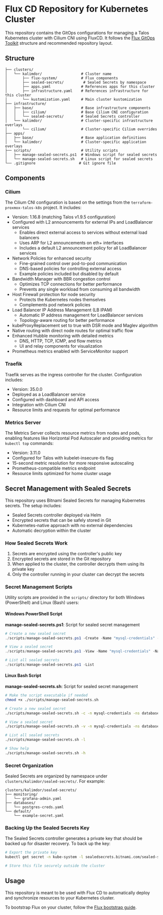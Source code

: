 # Flux CD Repository for Kubernetes Cluster

This repository contains the GitOps configurations for managing a Talos Kubernetes cluster with Cilium CNI using FluxCD. It follows the [Flux GitOps Toolkit](https://fluxcd.io/docs/components/) structure and recommended repository layout.

## Structure

```
├── clusters/
│   └── kalimdor/                  # Cluster name
│       ├── flux-system/           # Flux components
│       ├── sealed-secrets/         # Sealed Secrets by namespace
│       ├── apps.yaml              # References apps for this cluster
│       ├── infrastructure.yaml    # References infrastructure for this cluster
│       └── kustomization.yaml     # Main cluster kustomization
├── infrastructure/
│   ├── base/                      # Base infrastructure components
│   │   ├── cilium/                # Base Cilium CNI configuration
│   │   └── sealed-secrets/        # Sealed Secrets controller
│   └── kalimdor/                  # Cluster-specific infrastructure overlays
│       └── cilium/                # Cluster-specific Cilium overrides
├── apps/
│   ├── base/                      # Base application definitions
│   └── kalimdor/                  # Cluster-specific application overlays
├── scripts/                       # Utility scripts
│   ├── manage-sealed-secrets.ps1  # Windows script for sealed secrets
│   └── manage-sealed-secrets.sh   # Linux script for sealed secrets
└── .gitignore                    # Git ignore file
```

## Components

### Cilium

The Cilium CNI configuration is based on the settings from the `terraform-proxmox-talos-k8s` project. It includes:

- Version: 1.16.8 (matching Talos v1.9.5 configuration)
- Configured with L2 announcements for external IPs and LoadBalancer services
  - Enables direct external access to services without external load balancers
  - Uses ARP for L2 announcements on eth+ interfaces
  - Includes a default L2 announcement policy for all LoadBalancer services
- Network Policies for enhanced security
  - Fine-grained control over pod-to-pod communication
  - DNS-based policies for controlling external access
  - Example policies included but disabled by default
- Bandwidth Manager with BBR congestion control
  - Optimizes TCP connections for better performance
  - Prevents any single workload from consuming all bandwidth
- Host Firewall protection for node security
  - Protects the Kubernetes nodes themselves
  - Complements pod network policies
- Load Balancer IP Address Management (LB IPAM)
  - Automatic IP address management for LoadBalancer services
  - Topology-aware routing for better performance
- kubeProxyReplacement set to true with DSR mode and Maglev algorithm
- Native routing with direct node routes for optimal traffic flow
- Enhanced Hubble monitoring with detailed metrics
  - DNS, HTTP, TCP, ICMP, and flow metrics
  - UI and relay components for visualization
- Prometheus metrics enabled with ServiceMonitor support

### Traefik

Traefik serves as the ingress controller for the cluster. Configuration includes:

- Version: 35.0.0
- Deployed as a LoadBalancer service
- Configured with dashboard and API access
- Integration with Cilium CNI
- Resource limits and requests for optimal performance

### Metrics Server

The Metrics Server collects resource metrics from nodes and pods, enabling features like Horizontal Pod Autoscaler and providing metrics for `kubectl top` commands:

- Version: 3.11.0
- Configured for Talos with kubelet-insecure-tls flag
- 15-second metric resolution for more responsive autoscaling
- Prometheus-compatible metrics endpoint
- Resource limits optimized for home cluster usage

## Secret Management with Sealed Secrets

This repository uses Bitnami Sealed Secrets for managing Kubernetes secrets. The setup includes:

- Sealed Secrets controller deployed via Helm
- Encrypted secrets that can be safely stored in Git
- Kubernetes-native approach with no external dependencies
- Automatic decryption within the cluster

### How Sealed Secrets Work

1. Secrets are encrypted using the controller's public key
2. Encrypted secrets are stored in the Git repository
3. When applied to the cluster, the controller decrypts them using its private key
4. Only the controller running in your cluster can decrypt the secrets

### Secret Management Scripts

Utility scripts are provided in the `scripts/` directory for both Windows (PowerShell) and Linux (Bash) users:

#### Windows PowerShell Script

**manage-sealed-secrets.ps1**: Script for sealed secret management
```powershell
# Create a new sealed secret
./scripts/manage-sealed-secrets.ps1 -Create -Name "mysql-credentials" -Namespace "databases"

# View a sealed secret
./scripts/manage-sealed-secrets.ps1 -View -Name "mysql-credentials" -Namespace "databases"

# List all sealed secrets
./scripts/manage-sealed-secrets.ps1 -List
```

#### Linux Bash Script

**manage-sealed-secrets.sh**: Script for sealed secret management
```bash
# Make the script executable if needed
chmod +x ./scripts/manage-sealed-secrets.sh

# Create a new sealed secret
./scripts/manage-sealed-secrets.sh -c -n mysql-credentials -ns databases

# View a sealed secret
./scripts/manage-sealed-secrets.sh -v -n mysql-credentials -ns databases

# List all sealed secrets
./scripts/manage-sealed-secrets.sh -l

# Show help
./scripts/manage-sealed-secrets.sh -h
```

### Secret Organization

Sealed Secrets are organized by namespace under `clusters/kalimdor/sealed-secrets/`. For example:
```
clusters/kalimdor/sealed-secrets/
├── monitoring/
│   └── grafana-admin.yaml
├── databases/
│   └── postgres-creds.yaml
└── default/
    └── example-secret.yaml
```

### Backing Up the Sealed Secrets Key

The Sealed Secrets controller generates a private key that should be backed up for disaster recovery. To back up the key:

```bash
# Export the private key
kubectl get secret -n kube-system -l sealedsecrets.bitnami.com/sealed-secrets-key -o yaml > sealed-secrets-key.yaml

# Store this file securely outside the cluster
```

## Usage

This repository is meant to be used with Flux CD to automatically deploy and synchronize resources to your Kubernetes cluster. 

To bootstrap Flux on your cluster, follow the [Flux bootstrap guide](https://fluxcd.io/docs/installation/).
